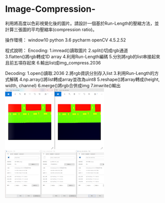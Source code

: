 # Image-Compression-
利用將高度以色彩視覺化後的圖片。請設計一個基於Run-Length的壓縮方法，並計算三張圖的平均壓縮率(compression ratio)。 

操作環境：
window10
python 3.6
pycharm
openCV 4.5.2.52
 
程式說明：
Encoding:
    1.imread()讀取圖片
    2.split()切成rgb通道  
    3.flatten()將rgb轉成1D array
    4.利用Run-Length編碼
    5.分別將rgb的list串接起來且前五項存起來
    6.輸出list成img_compress.2036
 
Decoding:
    1.open()讀取.2036
    2.將rgb資訊分別存入list
    3.利用Run-Length的方式解碼
    4.np.array()將list轉成array並改為uint8
    5.reshape()將array轉成(height, width, channel)
    6.merge()將rgb合併成img
    7.imwrite()輸出
![image](https://github.com/wupeeeeei/Image-Compression-/blob/main/%E5%9C%96%E7%89%872.png)
![image](https://github.com/wupeeeeei/Image-Compression-/blob/main/%E5%9C%96%E7%89%873.png)
